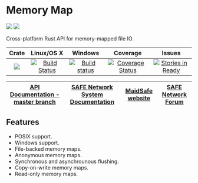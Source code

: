 # Memory Map

[![](https://img.shields.io/badge/Project%20SAFE-Approved-green.svg)](http://maidsafe.net/applications) [![](https://img.shields.io/badge/License-GPL3-green.svg)](https://github.com/maidsafe/memory_map/blob/master/COPYING)

Cross-platform Rust API for memory-mapped file IO.


|Crate|Linux/OS X|Windows|Coverage|Issues|
|:---:|:--------:|:-----:|:------:|:----:|
|[![](http://meritbadge.herokuapp.com/memory_map)](https://crates.io/crates/memory_map)|[![Build Status](https://travis-ci.org/maidsafe/memory_map.svg?branch=master)](https://travis-ci.org/maidsafe/memory_map)|[![Build status](https://ci.appveyor.com/api/projects/status/8d5pheadfx7ek0hd/branch/master?svg=true)](https://ci.appveyor.com/project/MaidSafe-QA/memory-map/branch/master)|[![Coverage Status](https://coveralls.io/repos/maidsafe/memory_map/badge.svg)](https://coveralls.io/r/maidsafe/memory_map)|[![Stories in Ready](https://badge.waffle.io/maidsafe/memory_map.png?label=ready&title=Ready)](https://waffle.io/maidsafe/memory_map)|

| [API Documentation - master branch](http://maidsafe.net/memory_map/master) | [SAFE Network System Documentation](http://systemdocs.maidsafe.net) | [MaidSafe website](http://maidsafe.net) | [SAFE Network Forum](https://forum.safenetwork.io) |
|:------:|:-------:|:-------:|:-------:|

## Features

- POSIX support.
- Windows support.
- File-backed memory maps.
- Anonymous memory maps.
- Synchronous and asynchrounous flushing.
- Copy-on-write memory maps.
- Read-only memory maps.
